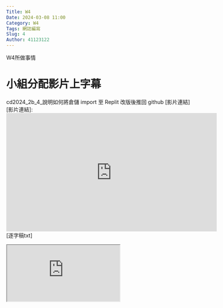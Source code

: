 ```yaml
---
Title: W4
Date: 2024-03-08 11:00
Category: W4
Tags: 網誌編寫
Slug: 4
Author: 41123122
---
```


W4所做事情

<!-- PELICAN_END_SUMMARY -->

# 小組分配影片上字幕
cd2024_2b_4_說明如何將倉儲 import 至 Replit 改版後推回 github 
[影片連結]
[影片連結]:<iframe width="560" height="315" src="https://www.youtube.com/embed/cm0moUerx1I?si=3uUVsfNC3dxoWH3c" title="YouTube video player" frameborder="0" allow="accelerometer; autoplay; clipboard-write; encrypted-media; gyroscope; picture-in-picture; web-share" referrerpolicy="strict-origin-when-cross-origin" allowfullscreen></iframe>
[逐字稿txt]
<iframe src="https://nfuedu-my.sharepoint.com/:t:/g/personal/41123122_nfu_edu_tw/EY30KbqT2_BOtsXWNxN25tUBMMLHamPTcgMod37c4FmIaQ?e=o24BPT"></iframe>
